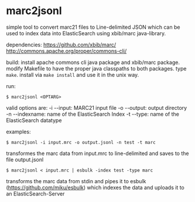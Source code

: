 # marc2jsonl
simple tool to convert marc21 files to Line-delimited JSON which can be used to index data into ElasticSearch using xbib/marc java-library.

dependencies:
https://github.com/xbib/marc/
http://commons.apache.org/proper/commons-cli/

build:
install apache commons cli java package and xbib/marc package.
modify Makefile to have the proper java classpaths to both packages.
type `make`. install via `make install` and use it in the unix way.

run:

`$ marc2jsonl <OPTARG>`

valid options are:
-i --input:	MARC21 input file
-o --output: 	output directory
-n --indexname: name of the ElasticSearch Index
-t --type:	name of the ElasticSearch datatype


examples:

`$ marc2jsonl -i input.mrc -o output.jsonl -n test -t marc`

transformes the marc data from input.mrc to line-delimited and saves to the file output.jsonl


`$ marc2jsonl < input.mrc | esbulk -index test -type marc`

transforms the marc data from stdin and pipes it to esbulk (https://github.com/miku/esbulk) which indexes the data and uploads it to an ElasticSearch-Server
